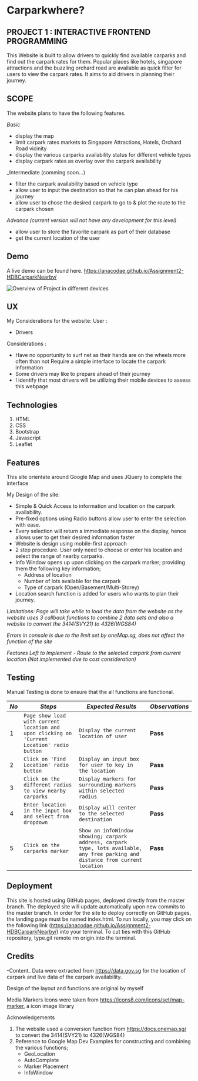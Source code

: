 # Carparkwhere?

## PROJECT  1 :  INTERACTIVE FRONTEND PROGRAMMING

This Website is built to allow drivers to quickly find available carparks and find out the carpark rates for them. 
Popular places like hotels, singapore attractions and the buzzling orchard road are available as quick filter for users to view the carpark rates. 
It aims to aid drivers in planning their journey. 

## SCOPE
The website plans to have the following features.

_Basic_
- display the map
- limit carpark rates markets to Singapore Attractions, Hotels, Orchard Road vicinity
- display the various carparks availability status for different vehicle types
- display carpark rates as overlay over the carpark availability

_Intermediate (comming soon...)
- filter the carpark availability based on vehicle type
- allow user to input the destination so that he can plan ahead for his journey
- allow user to chose the desired carpark to go to & plot the route to the carpark chosen

_Advance (current version will not have any development for this level)_
- allow user to store the favorite carpark as part of their database
- get the current location of the user

## Demo

A live demo can be found here. https://anacodae.github.io/Assignment2-HDBCarparkNearby/ 

![Overview of Project in different devices](https://raw.githubusercontent.com/AnaCodaE/Assignment2-HDBCarparkNearby/master/images/project.png)

## UX
My Considerations for the website:
User : 
- Drivers

Considerations :  
- Have no opportunity to surf net as their hands are on the wheels more often than not Require a simple interface to locate the carpark information
- Some drivers may like to prepare ahead of their journey
- I identify that most drivers will be utilizing their mobile devices to assess this webpage

## Technologies
1. HTML
2. CSS
3. Bootstrap
4. Javascript
5. Leaflet

## Features
This site orientate around Google Map and uses JQuery to complete the interface

My Design of the site:
- Simple & Quick Access to information and location on the carpark availability.
- Pre-fixed options using Radio buttons allow user to enter the selection with ease.
- Every selection will return a immediate response on the display, hence allows user to get their desired information faster
- Website is design using mobile-first approach
- 2 step procedure. User only need to choose or enter his location and select the range of nearby carparks.
- Info Window opens up upon clicking on the carpark marker; providing them the following key information;
    - Address of location
    - Number of lots available for the carpark
    - Type of carpark (Open/Basement/Multi-Storey)
- Location search function is added for users who wants to plan their journey.

_Limitations: Page will take while to load the data from the website as the website uses 3 callback functions to combine 2 data sets and also a website to convert the 3414(SVY21) to 4326(WGS84)_

_Errors in console is due to the limit set by oneMap.sg, does not affect the function of the site_

_Features Left to Implement_
_- Route to the selected carpark from current location (Not implemented due to cost consideration)_

## Testing
Manual Testing is done to ensure that the all functions are functional.


*No* | *Steps* | *Expected Results* | *Observations*
--- | --- | --- | ---
1 | `Page show load with current location and upon clicking on 'Current Location' radio button` | `Display the current location of user` | **Pass** 
2 | `Click on 'Find Location' radio button` | `Display an input box for user to key in the location` | **Pass** 
3 | `Click on the different radius to view nearby carparks` | `Display markers for surrounding markers within selected radius` | **Pass** 
4 | `Enter location in the input box and select from dropdown` | `Display will center to the selected destination` | **Pass** 
5 | `Click on the carparks marker` | `Show an infoWindow showing; carpark address, carpark type, lots available, any free parking and distance from current location` | **Pass** 

## Deployment

This site is hosted using GitHub pages, deployed directly from the master branch. 
The deployed site will update automatically upon new commits to the master branch. In order for the site to deploy correctly on GitHub pages, the landing page must be named index.html.
To run locally, you may click on the following link (https://anacodae.github.io/Assignment2-HDBCarparkNearby/)   into your terminal. 
To cut ties with this GitHub repository, type.git remote rm origin.into the terminal.

## Credits

-Content_
Data were extracted from https://data.gov.sg for the location of carpark and live data of the carpark availability.
 
Design of the layout and functions are original by myself

Media
Markers Icons were taken from https://icons8.com/icons/set/map-marker, a icon image library

Acknowledgements
1. The website used a conversion function from https://docs.onemap.sg/ to convert the 3414(SVY21) to 4326(WGS84)
2. Reference to Google Map Dev Examples for constructing and combining the various functions;
    - GeoLocation
    - AutoComplete
    - Marker Placement
    - InfoWindow
 

